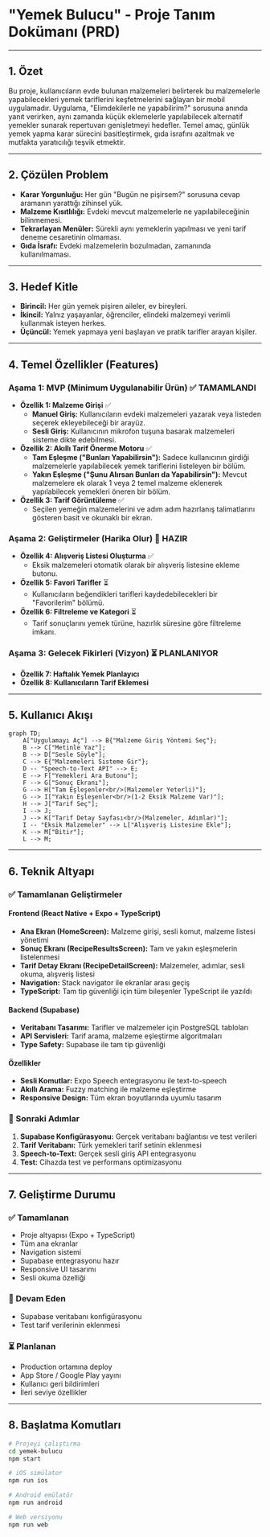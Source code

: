 # "Yemek Bulucu" - Proje Tanım Dokümanı (PRD)

---

## 1. Özet

Bu proje, kullanıcıların evde bulunan malzemeleri belirterek bu malzemelerle yapabilecekleri yemek tariflerini keşfetmelerini sağlayan bir mobil uygulamadır. Uygulama, "Elimdekilerle ne yapabilirim?" sorusuna anında yanıt verirken, aynı zamanda küçük eklemelerle yapılabilecek alternatif yemekler sunarak repertuvarı genişletmeyi hedefler. Temel amaç, günlük yemek yapma karar sürecini basitleştirmek, gıda israfını azaltmak ve mutfakta yaratıcılığı teşvik etmektir.

---

## 2. Çözülen Problem

- **Karar Yorgunluğu:** Her gün "Bugün ne pişirsem?" sorusuna cevap aramanın yarattığı zihinsel yük.
- **Malzeme Kısıtlılığı:** Evdeki mevcut malzemelerle ne yapılabileceğinin bilinmemesi.
- **Tekrarlayan Menüler:** Sürekli aynı yemeklerin yapılması ve yeni tarif deneme cesaretinin olmaması.
- **Gıda İsrafı:** Evdeki malzemelerin bozulmadan, zamanında kullanılmaması.

---

## 3. Hedef Kitle

- **Birincil:** Her gün yemek pişiren aileler, ev bireyleri.
- **İkincil:** Yalnız yaşayanlar, öğrenciler, elindeki malzemeyi verimli kullanmak isteyen herkes.
- **Üçüncül:** Yemek yapmaya yeni başlayan ve pratik tarifler arayan kişiler.

---

## 4. Temel Özellikler (Features)

### Aşama 1: MVP (Minimum Uygulanabilir Ürün) ✅ TAMAMLANDI

- **Özellik 1: Malzeme Girişi** ✅
  - **Manuel Giriş:** Kullanıcıların evdeki malzemeleri yazarak veya listeden seçerek ekleyebileceği bir arayüz.
  - **Sesli Giriş:** Kullanıcının mikrofon tuşuna basarak malzemeleri sisteme dikte edebilmesi.
- **Özellik 2: Akıllı Tarif Önerme Motoru** ✅
  - **Tam Eşleşme ("Bunları Yapabilirsin"):** Sadece kullanıcının girdiği malzemelerle yapılabilecek yemek tariflerini listeleyen bir bölüm.
  - **Yakın Eşleşme ("Şunu Alırsan Bunları da Yapabilirsin"):** Mevcut malzemelere ek olarak 1 veya 2 temel malzeme eklenerek yapılabilecek yemekleri öneren bir bölüm.
- **Özellik 3: Tarif Görüntüleme** ✅
  - Seçilen yemeğin malzemelerini ve adım adım hazırlanış talimatlarını gösteren basit ve okunaklı bir ekran.

### Aşama 2: Geliştirmeler (Harika Olur) 🔄 HAZIR

- **Özellik 4: Alışveriş Listesi Oluşturma** ✅
  - Eksik malzemeleri otomatik olarak bir alışveriş listesine ekleme butonu.
- **Özellik 5: Favori Tarifler** ⏳
  - Kullanıcıların beğendikleri tarifleri kaydedebilecekleri bir "Favorilerim" bölümü.
- **Özellik 6: Filtreleme ve Kategori** ⏳
  - Tarif sonuçlarını yemek türüne, hazırlık süresine göre filtreleme imkanı.

### Aşama 3: Gelecek Fikirleri (Vizyon) ⏳ PLANLANIYOR

- **Özellik 7: Haftalık Yemek Planlayıcı**
- **Özellik 8: Kullanıcıların Tarif Eklemesi**

---

## 5. Kullanıcı Akışı

```mermaid
graph TD;
    A["Uygulamayı Aç"] --> B{"Malzeme Giriş Yöntemi Seç"};
    B --> C["Metinle Yaz"];
    B --> D["Sesle Söyle"];
    C --> E{"Malzemeleri Sisteme Gir"};
    D -- "Speech-to-Text API" --> E;
    E --> F["Yemekleri Ara Butonu"];
    F --> G["Sonuç Ekranı"];
    G --> H["Tam Eşleşenler<br/>(Malzemeler Yeterli)"];
    G --> I["Yakın Eşleşenler<br/>(1-2 Eksik Malzeme Var)"];
    H --> J["Tarif Seç"];
    I --> J;
    J --> K["Tarif Detay Sayfası<br/>(Malzemeler, Adımlar)"];
    I -- "Eksik Malzemeler" --> L["Alışveriş Listesine Ekle"];
    K --> M["Bitir"];
    L --> M;
```

---

## 6. Teknik Altyapı

### ✅ Tamamlanan Geliştirmeler

#### Frontend (React Native + Expo + TypeScript)

- **Ana Ekran (HomeScreen):** Malzeme girişi, sesli komut, malzeme listesi yönetimi
- **Sonuç Ekranı (RecipeResultsScreen):** Tam ve yakın eşleşmelerin listelenmesi
- **Tarif Detay Ekranı (RecipeDetailScreen):** Malzemeler, adımlar, sesli okuma, alışveriş listesi
- **Navigation:** Stack navigator ile ekranlar arası geçiş
- **TypeScript:** Tam tip güvenliği için tüm bileşenler TypeScript ile yazıldı

#### Backend (Supabase)

- **Veritabanı Tasarımı:** Tarifler ve malzemeler için PostgreSQL tabloları
- **API Servisleri:** Tarif arama, malzeme eşleştirme algoritmaları
- **Type Safety:** Supabase ile tam tip güvenliği

#### Özellikler

- **Sesli Komutlar:** Expo Speech entegrasyonu ile text-to-speech
- **Akıllı Arama:** Fuzzy matching ile malzeme eşleştirme
- **Responsive Design:** Tüm ekran boyutlarında uyumlu tasarım

### 🔄 Sonraki Adımlar

1. **Supabase Konfigürasyonu:** Gerçek veritabanı bağlantısı ve test verileri
2. **Tarif Veritabanı:** Türk yemekleri tarif setinin eklenmesi
3. **Speech-to-Text:** Gerçek sesli giriş API entegrasyonu
4. **Test:** Cihazda test ve performans optimizasyonu

---

## 7. Geliştirme Durumu

### ✅ Tamamlanan

- Proje altyapısı (Expo + TypeScript)
- Tüm ana ekranlar
- Navigation sistemi
- Supabase entegrasyonu hazır
- Responsive UI tasarımı
- Sesli okuma özelliği

### 🔄 Devam Eden

- Supabase veritabanı konfigürasyonu
- Test tarif verilerinin eklenmesi

### ⏳ Planlanan

- Production ortamına deploy
- App Store / Google Play yayını
- Kullanıcı geri bildirimleri
- İleri seviye özellikler

---

## 8. Başlatma Komutları

```bash
# Projeyi çalıştırma
cd yemek-bulucu
npm start

# iOS simülator
npm run ios

# Android emülatör
npm run android

# Web versiyonu
npm run web
```
